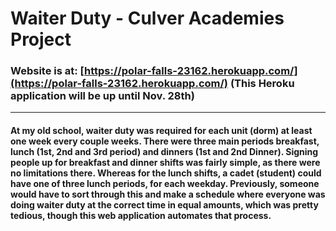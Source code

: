 # Waiter Duty - Culver Academies Project
### Website is at: [https://polar-falls-23162.herokuapp.com/](https://polar-falls-23162.herokuapp.com/) (This Heroku application will be up until Nov. 28th)
----
#### At my old school, waiter duty was required for each unit (dorm) at least one week every couple weeks. There were three main periods breakfast, lunch (1st, 2nd and 3rd period) and dinners (1st and 2nd Dinner). Signing people up for breakfast and dinner shifts was fairly simple, as there were no limitations there. Whereas for the lunch shifts, a cadet (student) could have one of three lunch periods, for each weekday. Previously, someone would have to sort through this and make a schedule where everyone was doing waiter duty at the correct time in equal amounts, which was pretty tedious, though this web application automates that process.
